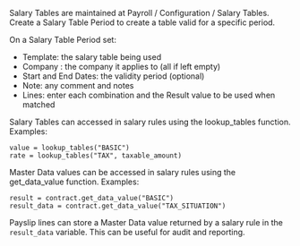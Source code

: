Salary Tables are maintained at Payroll / Configuration / Salary Tables.
Create a Salary Table Period to create a table valid for a specific period.

On a Salary Table Period set:

- Template: the salary table being used
- Company : the company it applies to (all if left empty)
- Start and End Dates: the validity period (optional)
- Note: any comment and notes
- Lines: enter each combination and the Result value to be used when matched

Salary Tables can accessed in salary rules using the lookup_tables function.
Examples:
```
value = lookup_tables("BASIC")
rate = lookup_tables("TAX", taxable_amount)
```

Master Data values can be accessed in salary rules using the get_data_value function.
Examples:
```
result = contract.get_data_value("BASIC")
result_data = contract.get_data_value("TAX_SITUATION")
```

Payslip lines can store a Master Data value returned by a salary rule
in the ``result_data`` variable. This can be useful for audit and reporting.
